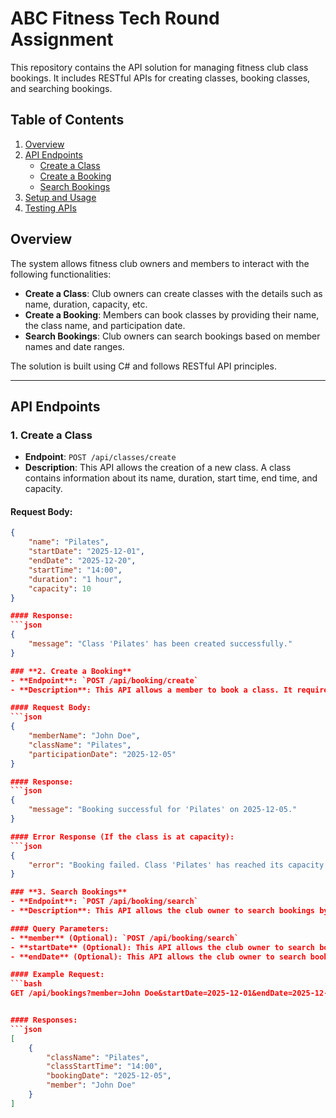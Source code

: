 # ABC Fitness Tech Round Assignment

This repository contains the API solution for managing fitness club class bookings. It includes RESTful APIs for creating classes, booking classes, and searching bookings.

## Table of Contents
1. [Overview](#overview)
2. [API Endpoints](#api-endpoints)
   - [Create a Class](#create-a-class)
   - [Create a Booking](#create-a-booking)
   - [Search Bookings](#search-bookings)
3. [Setup and Usage](#setup-and-usage)
4. [Testing APIs](#testing-apis)

## Overview
The system allows fitness club owners and members to interact with the following functionalities:

- **Create a Class**: Club owners can create classes with the details such as name, duration, capacity, etc.
- **Create a Booking**: Members can book classes by providing their name, the class name, and participation date.
- **Search Bookings**: Club owners can search bookings based on member names and date ranges.

The solution is built using C# and follows RESTful API principles.

---

## API Endpoints

### **1. Create a Class**
- **Endpoint**: `POST /api/classes/create`
- **Description**: This API allows the creation of a new class. A class contains information about its name, duration, start time, end time, and capacity.
  
#### Request Body:
```json
{
    "name": "Pilates",
    "startDate": "2025-12-01",
    "endDate": "2025-12-20",
    "startTime": "14:00",
    "duration": "1 hour",
    "capacity": 10
}

#### Response:
```json
{
    "message": "Class 'Pilates' has been created successfully."
}

### **2. Create a Booking**
- **Endpoint**: `POST /api/booking/create`
- **Description**: This API allows a member to book a class. It requires the member's name, class name, and participation date.

#### Request Body:
```json
{
    "memberName": "John Doe",
    "className": "Pilates",
    "participationDate": "2025-12-05"
}

#### Response:
```json
{
    "message": "Booking successful for 'Pilates' on 2025-12-05."
}

#### Error Response (If the class is at capacity):
```json
{
    "error": "Booking failed. Class 'Pilates' has reached its capacity."
}

### **3. Search Bookings**
- **Endpoint**: `POST /api/booking/search`
- **Description**: This API allows the club owner to search bookings by member or date range.

#### Query Parameters:
- **member** (Optional): `POST /api/booking/search`
- **startDate** (Optional): This API allows the club owner to search bookings by member or date range.
- **endDate** (Optional): This API allows the club owner to search bookings by member or date range.

#### Example Request:
```bash
GET /api/bookings?member=John Doe&startDate=2025-12-01&endDate=2025-12-20


#### Responses:
```json
[
    {
        "className": "Pilates",
        "classStartTime": "14:00",
        "bookingDate": "2025-12-05",
        "member": "John Doe"
    }
]